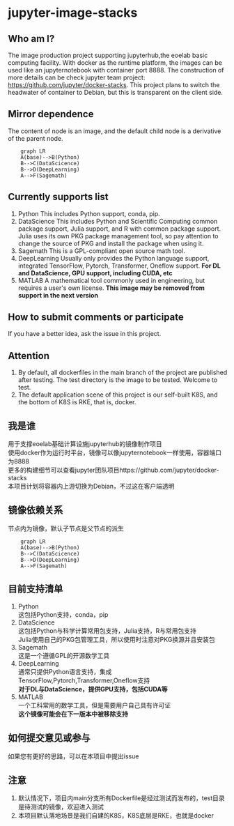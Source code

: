 # jupyter-image-stacks

## Who am I?
The image production project supporting jupyterhub,the eoelab basic computing facility.
With docker as the runtime platform, the images can be used like an jupyternotebook with container port 8888.
The construction of more details can be check jupyter team project: https://github.com/jupyter/docker-stacks.
This project plans to switch the headwater of container to Debian, but this is transparent on the client side.
## Mirror dependence
The content of node is an image, and the default child node is a derivative of the parent node.
```mermaid
	graph LR
	A(base)-->B(Python)
	B-->C(DataScicence)
    B-->D(DeepLearning)
    A-->F(Sagemath)
```
## Currently supports list
1. Python
This includes Python support, conda, pip.
2. DataScience
This includes Python and Scientific Computing common package support, Julia support, and R with common package support.
Julia uses its own PKG package management tool, so pay attention to change the source of PKG and install the package when using it.
3. Sagemath
This is a GPL-compliant open source math tool.
4. DeepLearning
Usually only provides the Python language support, integrated TensorFlow, Pytorch, Transformer, Oneflow support.
**For DL and DataScience, GPU support, including CUDA, etc**
5. MATLAB
A mathematical tool commonly used in engineering, but requires a user's own license.
**This image may be removed from support in the next version**
## How to submit comments or participate
If you have a better idea, ask the issue in this project.
## Attention
1. By default, all dockerfiles in the main branch of the project are published after testing. The test directory is the image to be tested. Welcome to test.
2. The default application scene of this project is our self-built K8S, and the bottom of K8S is RKE, that is, docker.

## 我是谁
用于支撑eoelab基础计算设施jupyterhub的镜像制作项目  
使用docker作为运行时平台，镜像可以像jupyternotebook一样使用，容器端口为8888  
更多的构建细节可以查看jupyter团队项目https://github.com/jupyter/docker-stacks  
本项目计划将容器内上游切换为Debian，不过这在客户端透明
## 镜像依赖关系
节点内为镜像，默认子节点是父节点的派生  
```mermaid
	graph LR
	A(base)-->B(Python)
	B-->C(DataScicence)
    B-->D(DeepLearning)
    A-->F(Sagemath)
```
## 目前支持清单
1. Python  
这包括Python支持，conda，pip
2. DataScience  
这包括Python与科学计算常用包支持，Julia支持，R与常用包支持  
Julia使用自己的PKG包管理工具，所以使用时注意对PKG换源并且安装包  
3. Sagemath  
这是一个遵循GPL的开源数学工具  
4. DeepLearning  
通常只提供Python语言支持，集成TensorFlow,Pytorch,Transformer,Oneflow支持  
**对于DL与DataScience，提供GPU支持，包括CUDA等**  
5. MATLAB  
一个工科常用的数学工具，但是需要用户自己具有许可证  
**这个镜像可能会在下一版本中被移除支持**  
## 如何提交意见或参与
如果您有更好的思路，可以在本项目中提出issue  
## 注意
1. 默认情况下，项目内main分支所有Dockerfile是经过测试而发布的，test目录是待测试的镜像，欢迎进入测试
2. 本项目默认落地场景是我们自建的K8S，K8S底层是RKE，也就是docker
